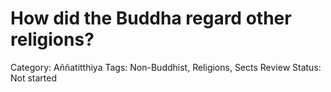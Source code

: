 # How did the Buddha regard other religions?

Category: Aññatitthiya
Tags: Non-Buddhist, Religions, Sects
Review Status: Not started